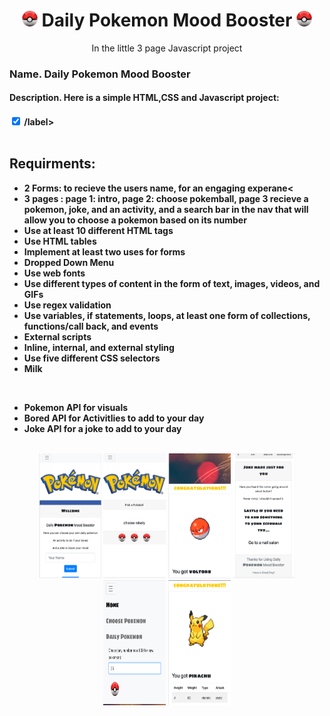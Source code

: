 <div align="center">
<h1><img src="/resources/pokeball2.png" width="25" height="25" alt="Pokemon"> Daily Pokemon Mood Booster <img src="/resources/pokeball2.png" width="25" height="25" alt="Pokemon"></h1>
<p syle="color:grey">In the little 3 page Javascript project <p>
</div>
<h3> Name. Daily Pokemon Mood Booster</h3>
<h4> Description. Here is a simple HTML,CSS and Javascript project:<h4>

<input type="checkbox" class="onoffswitch-checkbox" id="inline" checked> 
<label for="vehicle1">/label><br>
<br>
<h2>Requirments:</h2>
<ul>
  <li> 2 Forms: to recieve the users name, for an engaging experane<</li>
  <li>3 pages : page 1: intro, page 2: choose pokemball, page 3 recieve a pokemon, joke, and an activity, and a search bar in the nav that will allow you to choose a pokemon based on its number</li>
  <li>Use at least 10 different HTML tags</li>
  <li>Use HTML tables</li>
  <li>Implement at least two uses for forms</li>
  <li>Dropped Down Menu </li>
  <li>Use web fonts</li>
  <li>Use different types of content in the form of text, images, videos, and GIFs</li>
  <li>Use regex validation</li>
  <li>Use variables, if statements, loops, at least one form of collections, functions/call back, and events</li>
  <li>External scripts</li>
  <li>Inline, internal, and external styling</li>
  <li>Use five different CSS selectors</li>
  <li>Milk</li>
</ul>
<br>

* <a link="https://pokeapi.co/"> Pokemon API</a> for visuals
* <a link="https://www.boredapi.com/"> Bored API</a> for Activitlies to add to your day
* <a link="https://official-joke-api.appspot.com/random_joke"> Joke API</a> for a joke to add to your day

<br>

<div align="center">
<img src="/resources/Page_1.png" width="100" height="200" alt="Page 1"> 
<img src="/resources/Page_2.png" width="100" height="200" alt="Page 2"> 
<img src="/resources/Page_3.png" width="100" height="200" alt="Page 3"> 
<img src="/resources/Page_3_part_2.png" width="100" height="200" alt="Page 3 part 2"> 
<img src="/resources/choose_pokemon%20_in_nav.png" width="100" height="200" alt="Page 3"> 
<img src="/resources/New_Pokemon.png" width="100" height="200" alt="Page 3"> 
</div>